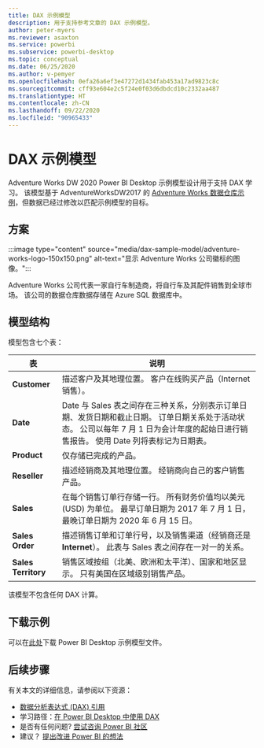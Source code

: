 ```yaml
---
title: DAX 示例模型
description: 用于支持参考文章的 DAX 示例模型。
author: peter-myers
ms.reviewer: asaxton
ms.service: powerbi
ms.subservice: powerbi-desktop
ms.topic: conceptual
ms.date: 06/25/2020
ms.author: v-pemyer
ms.openlocfilehash: 0efa26a6ef3e47272d1434fab453a17ad9823c8c
ms.sourcegitcommit: cff93e604e2c5f24e0f03d6dbdcd10c2332aa487
ms.translationtype: HT
ms.contentlocale: zh-CN
ms.lasthandoff: 09/22/2020
ms.locfileid: "90965433"
---
```

# <a name="dax-sample-model"></a>DAX 示例模型

Adventure Works DW 2020 Power BI Desktop 示例模型设计用于支持 DAX 学习。 该模型基于 AdventureWorksDW2017 的 [Adventure Works 数据仓库示例](/sql/samples/adventureworks-install-configure#data-warehouse-downloads)，但数据已经过修改以匹配示例模型的目标。

## <a name="scenario"></a>方案

:::image type="content" source="media/dax-sample-model/adventure-works-logo-150x150.png" alt-text="显示 Adventure Works 公司徽标的图像。":::

Adventure Works 公司代表一家自行车制造商，将自行车及其配件销售到全球市场。 该公司的数据仓库数据存储在 Azure SQL 数据库中。

## <a name="model-structure"></a>模型结构

模型包含七个表：

|表|说明|
|-----|-------|
|**Customer**|描述客户及其地理位置。 客户在线购买产品（Internet 销售）。|
|**Date**|Date 与 Sales 表之间存在三种关系，分别表示订单日期、发货日期和截止日期。 订单日期关系处于活动状态。 公司以每年 7 月 1 日为会计年度的起始日进行销售报告。 使用 Date 列将表标记为日期表。|
|**Product**|仅存储已完成的产品。|
|**Reseller**|描述经销商及其地理位置。 经销商向自己的客户销售产品。|
|**Sales**|在每个销售订单行存储一行。 所有财务价值均以美元 (USD) 为单位。 最早订单日期为 2017 年 7 月 1 日，最晚订单日期为 2020 年 6 月 15 日。|
|**Sales Order**|描述销售订单和订单行号，以及销售渠道（经销商还是 **Internet**）。 此表与 Sales 表之间存在一对一的关系。|
|**Sales Territory**|销售区域按组（北美、欧洲和太平洋）、国家和地区显示。 只有美国在区域级别销售产品。|

该模型不包含任何 DAX 计算。

## <a name="download-sample"></a>下载示例

可以在[此处](https://aka.ms/dax-docs-sample-file)下载 Power BI Desktop 示例模型文件。

## <a name="next-steps"></a>后续步骤

有关本文的详细信息，请参阅以下资源：

- [数据分析表达式 (DAX) 引用](/dax/)
- 学习路径：[在 Power BI Desktop 中使用 DAX](/learn/paths/dax-power-bi/)
- 是否有任何问题? [尝试咨询 Power BI 社区](https://community.powerbi.com/)
- 建议？ [提出改进 Power BI 的想法](https://ideas.powerbi.com)